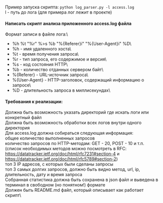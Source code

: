 Пример запуска скрипта: `python log_parser.py -l access.log`\
l - путь до лога (для примера лог лежит в проекте)

#### Написать скрипт анализа приложенного access.log файла

Формат записи в файле лога:\

- %h %t "%r" %>s %b "%{Referer}i" "%{User-Agent}i" %D\
- %h - имя удаленного хоста\
- %t - время получения запроса\
- %r - тип запроса, его содержимое и версия\
- %s - код состояния HTTP\
- %b - количество отданных сервером байт\
- %{Referer} - URL-источник запроса\
- %{User-Agent} - HTTP-заголовок, содержащий информацию о запросе\
- %D - длительность запроса в миллисекундах\

#### Требования к реализации:

Должна быть возможность указать директорий где искать логи или конкретный файл\
Должна быть возможность обработки всех логов внутри одного директория\
Для access.log должна собираться следующая информация:\
общее количество выполненных запросов\
количество запросов по HTTP-методам: GET - 20, POST - 10 и т.п.
(список необходимых методов можно посмотреть в RFC:
https://datatracker.ietf.org/doc/html/rfc7231#section-4 и https://datatracker.ietf.org/doc/html/rfc5789#section-2)\
топ 3 IP адресов, с которых были сделаны запросы\
топ 3 самых долгих запросов, должно быть видно метод, url, ip, длительность, дату и время запроса\
Собранная статистика должна быть сохранена в json файл и выведена в терминал в свободном (но понятном!) формате\
Должен быть README.md файл, который описывает как работает скрипт\
